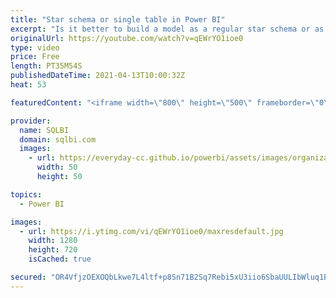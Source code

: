 ```yaml
---
title: "Star schema or single table in Power BI"
excerpt: "Is it better to build a model as a regular star schema or as a single table in Power BI? The answer is clear: a star schema is always the best choice. This video analyzes the performance differences of the two approaches. Article and download: https://sql.bi/704257?aff=yt\r \r How to learn DAX: https://www.sqlbi.com/guides/dax/?aff=yt"
originalUrl: https://youtube.com/watch?v=qEWrYO1ioe0
type: video
price: Free
length: PT35M54S
publishedDateTime: 2021-04-13T10:00:32Z
heat: 53

featuredContent: "<iframe width=\"800\" height=\"500\" frameborder=\"0\" src=\"https://www.youtube.com/embed/qEWrYO1ioe0\" allow=\"accelerometer; autoplay; encrypted-media; gyroscope; picture-in-picture\" allowfullscreen></iframe>"

provider:
  name: SQLBI
  domain: sqlbi.com
  images:
    - url: https://everyday-cc.github.io/powerbi/assets/images/organizations/sqlbi.com-50x50.jpg
      width: 50
      height: 50

topics:
  - Power BI

images:
  - url: https://i.ytimg.com/vi/qEWrYO1ioe0/maxresdefault.jpg
    width: 1280
    height: 720
    isCached: true

secured: "OR4VfjzOEXOQbLkwe7L4ltf+p8Sn71B2Sq7Rebi5xU3iio6SbaUULIbWluq1E+QiQ5Viu5B4ADRvuOTkZ5nofgXdWWyPem9//kKnnvRL8RDA4Lp5NxA8f/CTSEzCVgTpQkAlNM5M6ICW2e7isoGY3ms51qXyZV8Qjw//vw23P/eZ8FRNp0duJFKNOKU8WDgPr14aHGf5rm2l6TiqFKBq6r+vkNnx6XCGiQhYe/q7RCK+670zNzkL67A/LASMY2vDsquSz4j+YAf58W1M+lc3D6xvcWvYDRpmsOP8oZrlEtSx1zTo4GwBruPlcLof9AYM44W3MH2gXNoycv1pZiah2P4VsOFlf2Mljo0aNoetKOwtus/QfjtoFIwJAQbbTwxuYh1rFJEYpy6U2pwAQcKVI/3s9j86s96ThoM4LAksgkE=;wF3LzYqrdwBy+Yt7HZPV4w=="
---
```


